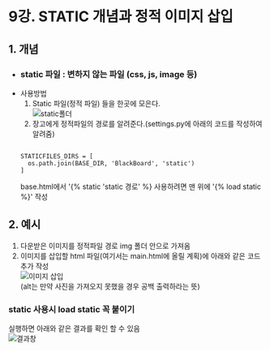 # 9강. STATIC 개념과 정적 이미지 삽입  

## 1. 개념
* ### static 파일 : 변하지 않는 파일 (css, js, image 등)  
* 사용방법  
  1. Static 파일(정적 파일) 들을 한곳에 모은다.  
  ![static폴더](https://user-images.githubusercontent.com/31130917/106287789-92a18580-628a-11eb-9629-10f047d7b98e.PNG)  
  2. 장고에게 정적파일의 경로를 알려준다.(settings.py에 아래의 코드를 작성하여 알려줌)  
  <pre><code>
  STATICFILES_DIRS = [
    os.path.join(BASE_DIR, 'BlackBoard', 'static')
  ]
  </code></pre>  
  base.html에서 '{% static 'static 경로' %} 사용하려면 맨 위에 '{% load static %}' 작성  
  
## 2. 예시  
1. 다운받은 이미지를 정적파일 경로 img 폴더 안으로 가져옴  
2. 이미지를 삽입할 html 파일(여기서는 main.html에 올릴 계획)에 아래와 같은 코드 추가 작성  
![이미지 삽입](https://user-images.githubusercontent.com/31130917/106289047-2162d200-628c-11eb-8fcd-6824ac6ffb46.PNG)  
(alt는 만약 사진을 가져오지 못했을 경우 공백 출력하라는 뜻)  
### static 사용시 load static 꼭 붙이기  
실행하면 아래와 같은 결과를 확인 할 수 있음  
![결과창](https://user-images.githubusercontent.com/31130917/106289240-6129b980-628c-11eb-8c36-c34c4e4b5787.PNG)
